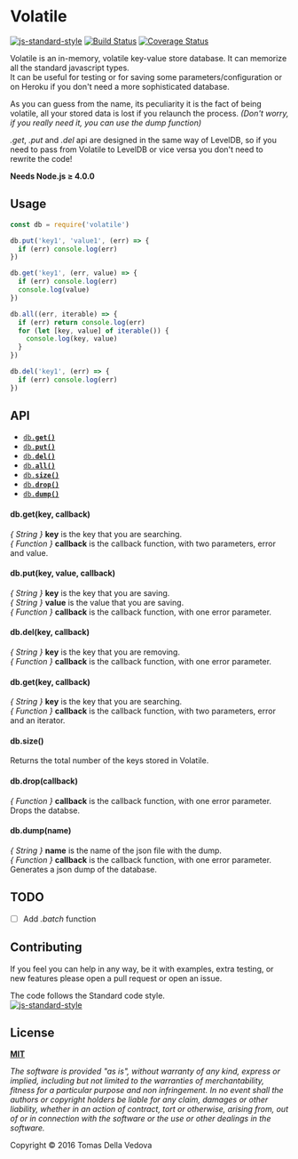 # Volatile
[![js-standard-style](https://img.shields.io/badge/code%20style-standard-brightgreen.svg?style=flat)](http://standardjs.com/) [![Build Status](https://travis-ci.org/delvedor/Volatile.svg?branch=master)](https://travis-ci.org/delvedor/Volatile) [![Coverage Status](https://coveralls.io/repos/github/delvedor/Volatile/badge.svg?branch=master&bust=1)](https://coveralls.io/github/delvedor/Volatile?branch=master)

Volatile is an in-memory, volatile key-value store database.
It can memorize all the standard javascript types.  
It can be useful for testing or for saving some parameters/configuration or on Heroku if you don't need a more sophisticated database.

As you can guess from the name, its peculiarity it is the fact of being volatile, all your stored data is lost if you relaunch the process. *(Don't worry, if you really need it, you can use the dump function)*

*.get*, *.put* and *.del* api are designed in the same way of LevelDB, so if you need to pass from Volatile to LevelDB or vice versa you don't need to rewrite the code!

**Needs Node.js ≥ 4.0.0**

## Usage
```javascript
const db = require('volatile')

db.put('key1', 'value1', (err) => {
  if (err) console.log(err)
})

db.get('key1', (err, value) => {
  if (err) console.log(err)
  console.log(value)
})

db.all((err, iterable) => {
  if (err) return console.log(err)
  for (let [key, value] of iterable()) {
    console.log(key, value)
  }
})

db.del('key1', (err) => {
  if (err) console.log(err)
})
```

## API

- <a href="#get"><code>db.**get()**</code></a>
- <a href="#put"><code>db.**put()**</code></a>
- <a href="#del"><code>db.**del()**</code></a>
- <a href="#all"><code>db.**all()**</code></a>
- <a href="#size"><code>db.**size()**</code></a>
- <a href="#drop"><code>db.**drop()**</code></a>
- <a href="#dump"><code>db.**dump()**</code></a>

<a name="get"></a>
#### db.get(key, callback)
*{ String }* **key** is the key that you are searching.  
*{ Function }* **callback** is the callback function, with two parameters, error and value.

<a name="put"></a>
#### db.put(key, value, callback)
*{ String }* **key** is the key that you are saving.  
*{ String }* **value** is the value that you are saving.  
*{ Function }* **callback** is the callback function, with one error parameter.

<a name="del"></a>
#### db.del(key, callback)
*{ String }* **key** is the key that you are removing.  
*{ Function }* **callback** is the callback function, with one error parameter.

<a name="all"></a>
#### db.get(key, callback)
*{ String }* **key** is the key that you are searching.  
*{ Function }* **callback** is the callback function, with two parameters, error and an iterator.

<a name="size"></a>
#### db.size()
Returns the total number of the keys stored in Volatile.

<a name="drop"></a>
#### db.drop(callback)
*{ Function }* **callback** is the callback function, with one error parameter.  
Drops the databse.

<a name="dump"></a>
#### db.dump(name)
*{ String }* **name** is the name of the json file with the dump.  
*{ Function }* **callback** is the callback function, with one error parameter.  
Generates a json dump of the database.

## TODO
- [ ] Add *.batch* function

## Contributing
If you feel you can help in any way, be it with examples, extra testing, or new features please open a pull request or open an issue.

The code follows the Standard code style.  
[![js-standard-style](https://cdn.rawgit.com/feross/standard/master/badge.svg)](https://github.com/feross/standard)

## License
**[MIT](https://github.com/delvedor/Volatile/blob/master/LICENSE)**

*The software is provided "as is", without warranty of any kind, express or implied, including but not limited to the warranties of merchantability, fitness for a particular purpose and non infringement. In no event shall the authors or copyright holders be liable for any claim, damages or other liability, whether in an action of contract, tort or otherwise, arising from, out of or in connection with the software or the use or other dealings in the software.*

Copyright © 2016 Tomas Della Vedova
